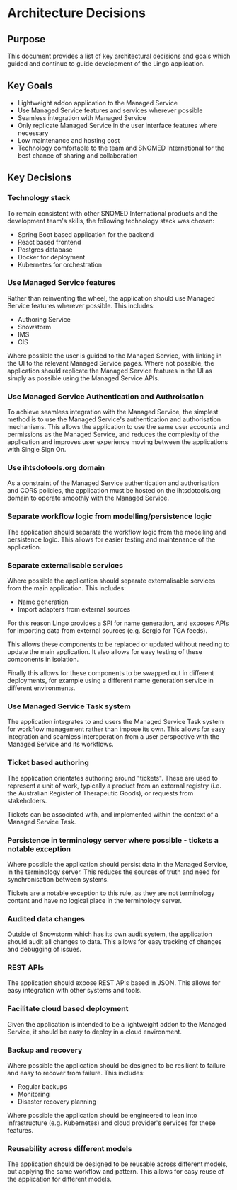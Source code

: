 # Architecture Decisions

## Purpose

This document provides a list of key architectural decisions and goals which guided and continue to
guide development of the Lingo application.

## Key Goals

- Lightweight addon application to the Managed Service
- Use Managed Service features and services wherever possible
- Seamless integration with Managed Service
- Only replicate Managed Service in the user interface features where necessary
- Low maintenance and hosting cost
- Technology comfortable to the team and SNOMED International for the best chance of sharing and
  collaboration

## Key Decisions

### Technology stack

To remain consistent with other SNOMED International products and the development team's skills,
the following technology stack was chosen:

- Spring Boot based application for the backend
- React based frontend
- Postgres database
- Docker for deployment
- Kubernetes for orchestration

### Use Managed Service features

Rather than reinventing the wheel, the application should use Managed Service features wherever
possible. This includes:

- Authoring Service
- Snowstorm
- IMS
- CIS

Where possible the user is guided to the Managed Service, with linking in the UI to the relevant
Managed Service pages. Where not possible, the application should replicate the Managed Service
features in the UI as simply as possible using the Managed Service APIs.

### Use Managed Service Authentication and Authroisation

To achieve seamless integration with the Managed Service, the simplest method is to use the Managed
Service's authentication and authorisation mechanisms. This allows the application to use the same
user accounts and permissions as the Managed Service, and reduces the complexity of the application
and improves user experience moving between the applications with Single Sign On.

### Use ihtsdotools.org domain

As a constraint of the Managed Service authentication and authorisation and CORS policies, the
application must be hosted on the ihtsdotools.org domain to operate smoothly with the Managed
Service.

### Separate workflow logic from modelling/persistence logic

The application should separate the workflow logic from the modelling and persistence logic. This
allows for easier testing and maintenance of the application.

### Separate externalisable services

Where possible the application should separate externalisable services from the main application.
This includes:

- Name generation
- Import adapters from external sources

For this reason Lingo provides a SPI for name generation, and exposes APIs for importing data from
external sources (e.g. Sergio for TGA feeds).

This allows these components to be replaced or updated without needing to update the main
application. It also allows for easy testing of these components in isolation.

Finally this allows for these components to be swapped out in different deployments, for example
using a different name generation service in different environments.

### Use Managed Service Task system

The application integrates to and users the Managed Service Task system for workflow management
rather than impose its own. This allows for easy integration and seamless interoperation from a user
perspective with the Managed Service and its workflows.

### Ticket based authoring

The application orientates authoring around "tickets". These are used to represent a unit of work,
typically a product from an external registry (i.e. the Australian Register of Therapeutic Goods),
or requests from stakeholders.

Tickets can be associated with, and implemented within the context of a Managed Service Task.

### Persistence in terminology server where possible - tickets a notable exception

Where possible the application should persist data in the Managed Service, in the terminology
server. This reduces the sources of truth and need for synchronisation between systems.

Tickets are a notable exception to this rule, as they are not terminology content and have no
logical place in the terminology server.

### Audited data changes

Outside of Snowstorm which has its own audit system, the application should audit all changes to
data. This allows for easy tracking of changes and debugging of issues.

### REST APIs

The application should expose REST APIs based in JSON. This allows for easy integration with other
systems and tools.

### Facilitate cloud based deployment

Given the application is intended to be a lightweight addon to the Managed Service, it should be
easy to deploy in a cloud environment.

### Backup and recovery

Where possible the application should be designed to be resilient to failure and easy to recover
from failure. This includes:

- Regular backups
- Monitoring
- Disaster recovery planning

Where possible the application should be engineered to lean into infrastructure (e.g. Kubernetes)
and cloud provider's services for these features.

### Reusability across different models

The application should be designed to be reusable across different models, but applying the same
workflow and pattern. This allows for easy reuse of the application for different models.